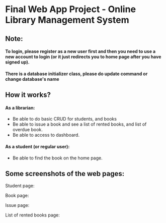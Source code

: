 # Final Web App Project - Online Library Management System

## Note:
#### To login, please register as a new user first and then you need to use a new account to login (or it just redirects you to home page after you have signed up).

#### There is a database initializer class, please do update command or change database's name

## How it works?
#### As a librarian:
* Be able to do basic CRUD for students, and books
* Be able to issue a book and see a list of rented books, and list of overdue book.
* Be able to access to dashboard.

#### As a student (or regular user):
* Be able to find the book on the home page.


## Some screenshots of the web pages:
Student page:



Book page:



Issue page:



List of rented books page:


